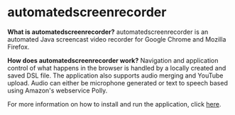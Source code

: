 # automatedscreenrecorder  
**What is automatedscreenrecorder?**
automatedscreenrecorder is an automated Java screencast video recorder for Google Chrome and Mozilla Firefox.

**How does automatedscreenrecorder work?**
Navigation and application control of what happens in the browser is handled by a locally created and saved DSL file.
The application also supports audio merging and YouTube upload.
Audio can either be microphone generated or text to speech based using Amazon's webservice Polly.

For more information on how to install and run the application, click [here](https://github.com/Kaeties/automatedscreenrecorder/wiki).
